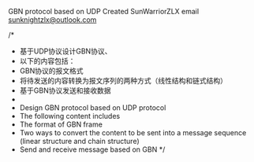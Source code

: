 GBN protocol based on UDP
Created SunWarriorZLX
email sunknightzlx@outlook.com

/*
 * 基于UDP协议设计GBN协议、
 * 以下的内容包括：
 * GBN协议的报文格式
 * 将待发送的内容转换为报文序列的两种方式（线性结构和链式结构）
 * 基于GBN协议发送和接收数据
 *
 * Design GBN protocol based on UDP protocol
 * The following content includes
 * The format of GBN frame
 * Two ways to convert the content to be sent into a message sequence (linear structure and chain structure)
 * Send and receive message based on GBN
 */
